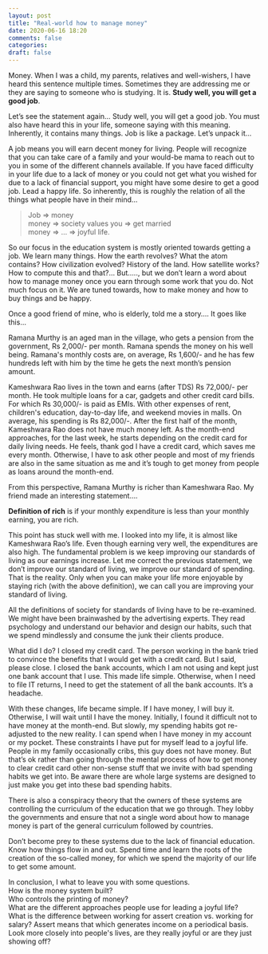 ```yaml
---
layout: post
title: "Real-world how to manage money"
date: 2020-06-16 18:20
comments: false
categories:
draft: false
---
```


Money. When I was a child, my parents, relatives and well-wishers, I have heard this sentence multiple times. Sometimes they are addressing me or they are saying to someone who is studying. It is. **Study well, you will get a good job**.

Let’s see the statement again… Study well, you will get a good job. You must also have heard this in your life, someone saying with this meaning. Inherently, it contains many things. Job is like a package. Let’s unpack it…

A job means you will earn decent money for living. People will recognize that you can take care of a family and your would-be mama to reach out to you in some of the different channels available. If you have faced difficulty in your life due to a lack of money or you could not get what you wished for due to a lack of financial support, you might have some desire to get a good job. Lead a happy life. So inherently, this is roughly the relation of all the things what people have in their mind…

> Job => money  
> money => society values you => get married  
> money => … => joyful life.

So our focus in the education system is mostly oriented towards getting a job. We learn many things. How the earth revolves? What the atom contains? How civilization evolved? History of the land. How satellite works? How to compute this and that?… But….., but we don’t learn a word about how to manage money once you earn through some work that you do. Not much focus on it. We are tuned towards, how to make money and how to buy things and be happy.

Once a good friend of mine, who is elderly, told me a story…. It goes like this…

Ramana Murthy is an aged man in the village, who gets a pension from the government, Rs 2,000/- per month. Ramana spends the money on his well being. Ramana's monthly costs are, on average, Rs 1,600/- and he has few hundreds left with him by the time he gets the next month’s pension amount.

Kameshwara Rao lives in the town and earns (after TDS) Rs 72,000/- per month. He took multiple loans for a car, gadgets and other credit card bills. For which Rs 30,000/- is paid as EMIs. With other expenses of rent, children's education, day-to-day life, and weekend movies in malls. On average, his spending is Rs 82,000/-. After the first half of the month, Kameshwara Rao does not have much money left. As the month-end approaches, for the last week, he starts depending on the credit card for daily living needs. He feels, thank god I have a credit card, which saves me every month. Otherwise, I have to ask other people and most of my friends are also in the same situation as me and it’s tough to get money from people as loans around the month-end.

From this perspective, Ramana Murthy is richer than Kameshwara Rao. My friend made an interesting statement….

**Definition of rich** is if your monthly expenditure is less than your monthly earning, you are rich.

This point has stuck well with me. I looked into my life, it is almost like Kameshwara Rao’s life. Even though earning very well, the expenditures are also high. The fundamental problem is we keep improving our standards of living as our earnings increase. Let me correct the previous statement, we don’t improve our standard of living, we improve our standard of spending. That is the reality. Only when you can make your life more enjoyable by staying rich (with the above definition), we can call you are improving your standard of living.

All the definitions of society for standards of living have to be re-examined. We might have been brainwashed by the advertising experts. They read psychology and understand our behavior and design our habits, such that we spend mindlessly and consume the junk their clients produce.

What did I do? I closed my credit card. The person working in the bank tried to convince the benefits that I would get with a credit card. But I said, please close. I closed the bank accounts, which I am not using and kept just one bank account that I use. This made life simple. Otherwise, when I need to file IT returns, I need to get the statement of all the bank accounts. It’s a headache.

With these changes, life became simple. If I have money, I will buy it. Otherwise, I will wait until I have the money. Initially, I found it difficult not to have money at the month-end. But slowly, my spending habits got re-adjusted to the new reality. I can spend when I have money in my account or my pocket. These constraints I have put for myself lead to a joyful life. People in my family occasionally cribs, this guy does not have money. But that’s ok rather than going through the mental process of how to get money to clear credit card other non-sense stuff that we invite with bad spending habits we get into. Be aware there are whole large systems are designed to just make you get into these bad spending habits.

There is also a conspiracy theory that the owners of these systems are controlling the curriculum of the education that we go through. They lobby the governments and ensure that not a single word about how to manage money is part of the general curriculum followed by countries.

Don’t become prey to these systems due to the lack of financial education. Know how things flow in and out. Spend time and learn the roots of the creation of the so-called money, for which we spend the majority of our life to get some amount.

In conclusion, I what to leave you with some questions.  
How is the money system built?  
Who controls the printing of money?  
What are the different approaches people use for leading a joyful life?  
What is the difference between working for assert creation vs. working for salary? Assert means that which generates income on a periodical basis.  
Look more closely into people's lives, are they really joyful or are they just showing off?
